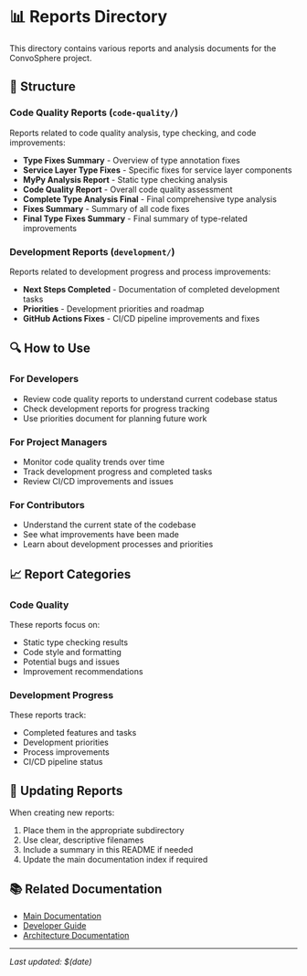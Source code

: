 # 📊 Reports Directory

This directory contains various reports and analysis documents for the ConvoSphere project.

## 📁 Structure

### Code Quality Reports (`code-quality/`)
Reports related to code quality analysis, type checking, and code improvements:

- **Type Fixes Summary** - Overview of type annotation fixes
- **Service Layer Type Fixes** - Specific fixes for service layer components
- **MyPy Analysis Report** - Static type checking analysis
- **Code Quality Report** - Overall code quality assessment
- **Complete Type Analysis Final** - Final comprehensive type analysis
- **Fixes Summary** - Summary of all code fixes
- **Final Type Fixes Summary** - Final summary of type-related improvements

### Development Reports (`development/`)
Reports related to development progress and process improvements:

- **Next Steps Completed** - Documentation of completed development tasks
- **Priorities** - Development priorities and roadmap
- **GitHub Actions Fixes** - CI/CD pipeline improvements and fixes

## 🔍 How to Use

### For Developers
- Review code quality reports to understand current codebase status
- Check development reports for progress tracking
- Use priorities document for planning future work

### For Project Managers
- Monitor code quality trends over time
- Track development progress and completed tasks
- Review CI/CD improvements and issues

### For Contributors
- Understand the current state of the codebase
- See what improvements have been made
- Learn about development processes and priorities

## 📈 Report Categories

### Code Quality
These reports focus on:
- Static type checking results
- Code style and formatting
- Potential bugs and issues
- Improvement recommendations

### Development Progress
These reports track:
- Completed features and tasks
- Development priorities
- Process improvements
- CI/CD pipeline status

## 🔄 Updating Reports

When creating new reports:
1. Place them in the appropriate subdirectory
2. Use clear, descriptive filenames
3. Include a summary in this README if needed
4. Update the main documentation index if required

## 📚 Related Documentation

- [Main Documentation](../index.md)
- [Developer Guide](../developer-guide.md)
- [Architecture Documentation](../architecture.md)

---

*Last updated: $(date)*